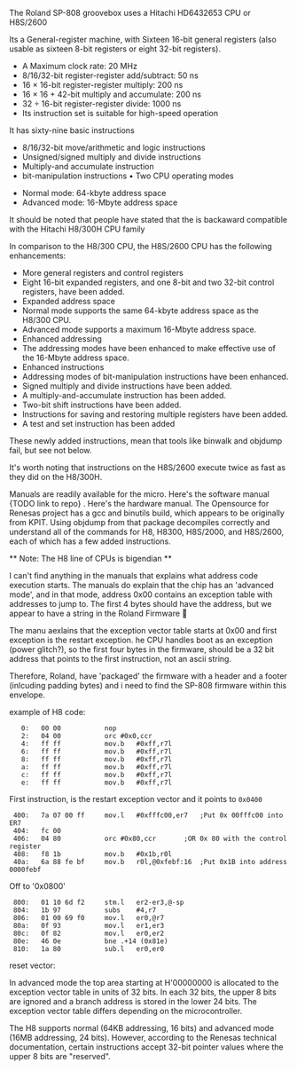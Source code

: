 The Roland SP-808 groovebox uses a Hitachi HD6432653 CPU or H8S/2600

Its a General-register machine, with Sixteen 16-bit general registers (also usable as sixteen 8-bit registers
or eight 32-bit registers).

* A Maximum clock rate: 20 MHz
* 8/16/32-bit register-register add/subtract: 50 ns
* 16 × 16-bit register-register multiply: 200 ns
* 16 × 16 + 42-bit multiply and accumulate: 200 ns
* 32 ÷ 16-bit register-register divide: 1000 ns
* Its instruction set is suitable for high-speed operation

It has sixty-nine basic instructions
* 8/16/32-bit move/arithmetic and logic instructions
* Unsigned/signed multiply and divide instructions
* Multiply-and accumulate instruction
* bit-manipulation instructions
• Two CPU operating modes
- Normal mode: 64-kbyte address space
- Advanced mode: 16-Mbyte address space

It should be noted that people have stated that the is backaward compatible with the Hitachi H8/300H CPU family

In comparison to the H8/300 CPU, the H8S/2600 CPU has the following enhancements:
* More general registers and control registers
* Eight 16-bit expanded registers, and one 8-bit and two 32-bit control registers, have been
added.
* Expanded address space
* Normal mode supports the same 64-kbyte address space as the H8/300 CPU.
* Advanced mode supports a maximum 16-Mbyte address space.
* Enhanced addressing
* The addressing modes have been enhanced to make effective use of the 16-Mbyte address
space.
* Enhanced instructions
* Addressing modes of bit-manipulation instructions have been enhanced.
* Signed multiply and divide instructions have been added.
* A multiply-and-accumulate instruction has been added.
* Two-bit shift instructions have been added.
* Instructions for saving and restoring multiple registers have been added.
* A test and set instruction has been added

These newly added instructions, mean that tools like binwalk and objdump fail, but see not below.

It's worth noting that instructions on the H8S/2600 execute twice as fast as they did on the H8/300H.

Manuals are readily available for the micro. Here's the software manual {TODO link to repo} . Here's the hardware manual. The Opensource for Renesas project has a gcc and binutils build, which appears to be originally from KPIT. 
Using objdump from that package decompiles correctly and understand all of the commands for H8, H8300, H8S/2000, and H8S/2600, each of which has a few added instructions.

** Note: The H8 line of CPUs is bigendian **

I can't find anything in the manuals that explains what address code execution starts. The manuals do explain that the chip has an 'advanced mode', and in that mode, address 0x00 contains an exception table with addresses to jump to. The first 4 bytes should have the address, but we appear to have a string in the Roland Firmware 🤔

The manu aexlains that the exception vector table starts at 0x00 and first exception is the restart exception. he CPU handles boot as an exception (power glitch?), so the first four bytes in the firmware, should be a 32 bit address that points to the first instruction, not an ascii string.

Therefore, Roland, have 'packaged' the firmware with a header and a footer (inlcuding padding bytes) and i need to find the SP-808 firmware within this envelope.

example of H8 code:

```
   0:	00 00       	nop	
   2:	04 00       	orc	#0x0,ccr
   4:	ff ff       	mov.b	#0xff,r7l
   6:	ff ff       	mov.b	#0xff,r7l
   8:	ff ff       	mov.b	#0xff,r7l
   a:	ff ff       	mov.b	#0xff,r7l
   c:	ff ff       	mov.b	#0xff,r7l
   e:	ff ff       	mov.b	#0xff,r7l
```
   First instruction, is the restart exception vector and it points to `0x0400`
```
 400:	7a 07 00 ff 	mov.l	#0xfffc00,er7   ;Put 0x 00fffc00 into ER7
 404:	fc 00 
 406:	04 80       	orc	#0x80,ccr       ;OR 0x 80 with the control register
 408:	f8 1b       	mov.b	#0x1b,r0l       
 40a:	6a 88 fe bf 	mov.b	r0l,@0xfebf:16  ;Put 0x1B into address 0000febf
```
 Off to '0x0800'
```
 800:	01 10 6d f2 	stm.l	er2-er3,@-sp
 804:	1b 97       	subs	#4,r7
 806:	01 00 69 f0 	mov.l	er0,@r7
 80a:	0f 93       	mov.l	er1,er3
 80c:	0f 82       	mov.l	er0,er2
 80e:	46 0e       	bne	.+14 (0x81e)
 810:	1a 80       	sub.l	er0,er0
```

reset vector:

In advanced mode the top area starting at H'00000000 is allocated to the exception vector table in units of 32 bits. 
In each 32 bits, the upper 8 bits are ignored and a branch address is stored in the lower 24 bits.
The exception vector table differs depending on the microcontroller.

The H8 supports normal (64KB addressing, 16 bits) and advanced mode (16MB addressing, 24 bits).
However, according to the Renesas technical documentation, certain instructions accept 32-bit pointer values where the upper 8 bits are "reserved".


